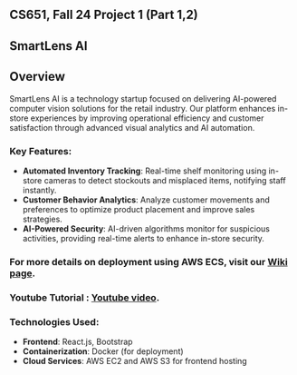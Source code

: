 ## CS651, Fall 24 Project 1 (Part 1,2)
## SmartLens AI

## Overview
SmartLens AI is a technology startup focused on delivering AI-powered computer vision solutions for the retail industry. Our platform enhances in-store experiences by improving operational efficiency and customer satisfaction through advanced visual analytics and AI automation.

### Key Features:
- **Automated Inventory Tracking**: Real-time shelf monitoring using in-store cameras to detect stockouts and misplaced items, notifying staff instantly.
- **Customer Behavior Analytics**: Analyze customer movements and preferences to optimize product placement and improve sales strategies.
- **AI-Powered Security**: AI-driven algorithms monitor for suspicious activities, providing real-time alerts to enhance in-store security.

### For more details on deployment using AWS ECS, visit our [Wiki page](https://github.com/nithishkumar16/SmartLensAI_Part2/wiki).
### Youtube Tutorial : [Youtube video](https://www.youtube.com/watch?v=_1cygE1WyyI).

### Technologies Used:
- **Frontend**: React.js, Bootstrap
- **Containerization**: Docker (for deployment)
- **Cloud Services**: AWS EC2 and AWS S3 for frontend hosting



